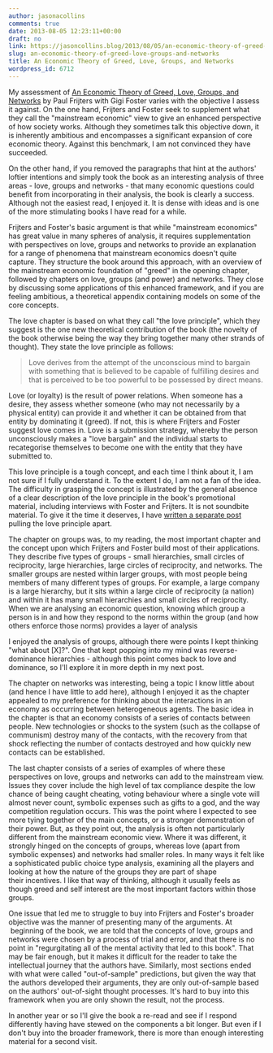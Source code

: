 ```yaml
---
author: jasonacollins
comments: true
date: 2013-08-05 12:23:11+00:00
draft: no
link: https://jasoncollins.blog/2013/08/05/an-economic-theory-of-greed-love-groups-and-networks/
slug: an-economic-theory-of-greed-love-groups-and-networks
title: An Economic Theory of Greed, Love, Groups, and Networks
wordpress_id: 6712
---
```


My assessment of [An Economic Theory of Greed, Love, Groups, and Networks](http://www.amazon.com/gp/product/B00BM4TI1K/ref=as_li_ss_tl?ie=UTF8&camp=1789&creative=390957&creativeASIN=B00BM4TI1K&linkCode=as2&tag=evolvieconom-20) by Paul Frijters with Gigi Foster varies with the objective I assess it against. On the one hand, Frijters and Foster seek to supplement what they call the "mainstream economic" view to give an enhanced perspective of how society works. Although they sometimes talk this objective down, it is inherently ambitious and encompasses a significant expansion of core economic theory. Against this benchmark, I am not convinced they have succeeded.

On the other hand, if you removed the paragraphs that hint at the authors' loftier intentions and simply took the book as an interesting analysis of three areas - love, groups and networks - that many economic questions could benefit from incorporating in their analysis, the book is clearly a success. Although not the easiest read, I enjoyed it. It is dense with ideas and is one of the more stimulating books I have read for a while.

Frijters and Foster's basic argument is that while "mainstream economics" has great value in many spheres of analysis, it requires supplementation with perspectives on love, groups and networks to provide an explanation for a range of phenomena that mainstream economics doesn't quite capture. They structure the book around this approach, with an overview of the mainstream economic foundation of "greed" in the opening chapter, followed by chapters on love, groups (and power) and networks. They close by discussing some applications of this enhanced framework, and if you are feeling ambitious, a theoretical appendix containing models on some of the core concepts.

The love chapter is based on what they call "the love principle", which they suggest is the one new theoretical contribution of the book (the novelty of the book otherwise being the way they bring together many other strands of thought). They state the love principle as follows:



<blockquote>Love derives from the attempt of the unconscious mind to bargain with something that is believed to be capable of fulfilling desires and that is perceived to be too powerful to be possessed by direct means.</blockquote>



Love (or loyalty) is the result of power relations. When someone has a desire, they assess whether someone (who may not necessarily by a physical entity) can provide it and whether it can be obtained from that entity by dominating it (greed). If not, this is where Frijters and Foster suggest love comes in. Love is a submission strategy, whereby the person unconsciously makes a "love bargain" and the individual starts to recategorise themselves to become one with the entity that they have submitted to.

This love principle is a tough concept, and each time I think about it, I am not sure if I fully understand it. To the extent I do, I am not a fan of the idea. The difficulty in grasping the concept is illustrated by the general absence of a clear description of the love principle in the book's promotional material, including interviews with Foster and Frijters. It is not soundbite material. To give it the time it deserves, I have [written a separate post](https://jasoncollins.blog/2013/08/07/the-love-principle/) pulling the love principle apart.

The chapter on groups was, to my reading, the most important chapter and the concept upon which Frijters and Foster build most of their applications. They describe five types of groups - small hierarchies, small circles of reciprocity, large hierarchies, large circles of reciprocity, and networks. The smaller groups are nested within larger groups, with most people being members of many different types of groups. For example, a large company is a large hierarchy, but it sits within a large circle of reciprocity (a nation) and within it has many small hierarchies and small circles of reciprocity. When we are analysing an economic question, knowing which group a person is in and how they respond to the norms within the group (and how others enforce those norms) provides a layer of analysis

I enjoyed the analysis of groups, although there were points I kept thinking "what about [X]?". One that kept popping into my mind was reverse-dominance hierarchies - although this point comes back to love and dominance, so I'll explore it in more depth in my next post.

The chapter on networks was interesting, being a topic I know little about (and hence I have little to add here), although I enjoyed it as the chapter appealed to my preference for thinking about the interactions in an economy as occurring between heterogeneous agents. The basic idea in the chapter is that an economy consists of a series of contacts between people. New technologies or shocks to the system (such as the collapse of communism) destroy many of the contacts, with the recovery from that shock reflecting the number of contacts destroyed and how quickly new contacts can be established.

The last chapter consists of a series of examples of where these perspectives on love, groups and networks can add to the mainstream view. Issues they cover include the high level of tax compliance despite the low chance of being caught cheating, voting behaviour where a single vote will almost never count, symbolic expenses such as gifts to a god, and the way competition regulation occurs. This was the point where I expected to see more tying together of the main concepts, or a stronger demonstration of their power. But, as they point out, the analysis is often not particularly different from the mainstream economic view. Where it was different, it strongly hinged on the concepts of groups, whereas love (apart from symbolic expenses) and networks had smaller roles. In many ways it felt like a sophisticated public choice type analysis, examining all the players and looking at how the nature of the groups they are part of shape their incentives. I like that way of thinking, although it usually feels as though greed and self interest are the most important factors within those groups.

One issue that led me to struggle to buy into Frijters and Foster's broader objective was the manner of presenting many of the arguments. At  beginning of the book, we are told that the concepts of love, groups and networks were chosen by a process of trial and error, and that there is no point in "regurgitating all of the mental activity that led to this book". That may be fair enough, but it makes it difficult for the reader to take the intellectual journey that the authors have. Similarly, most sections ended with what were called "out-of-sample" predictions, but given the way that the authors developed their arguments, they are only out-of-sample based on the authors' out-of-sight thought processes. It's hard to buy into this framework when you are only shown the result, not the process.

In another year or so I'll give the book a re-read and see if I respond differently having have stewed on the components a bit longer. But even if I don't buy into the broader framework, there is more than enough interesting material for a second visit.
